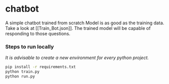 # chatbot
A simple chatbot trained from scratch
Model is as good as the training data.
Take a look at [[Train_Bot.json]]. The trained model will be capable of responding to those questions.
 
### Steps to run locally

_It is advisable to create a new environment for every python project._

```bash
pip install -r requirements.txt
python train.py
python run.py
```
